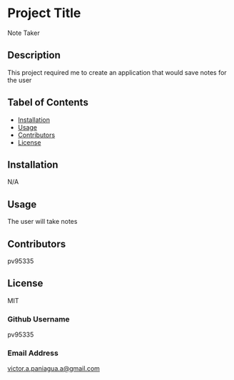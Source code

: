 # Project Title
  Note Taker

  ## Description
  This project required me to create an application that would save notes for the user

  ## Tabel of Contents
  * [Installation](#installation)
  * [Usage](#usage)
  * [Contributors](#contributors)
  * [License](#license)

  ## Installation
  N/A

  ## Usage
  The user will take notes

  ## Contributors
  pv95335

  ## License
  MIT

  ### Github Username
  pv95335
  ### Email Address
  victor.a.paniagua.a@gmail.com
